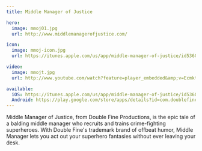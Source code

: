 ```yaml
---
title: Middle Manager of Justice

hero:
  image: mmoj01.jpg
  url: http://www.middlemanagerofjustice.com/

icon:
  image: mmoj-icon.jpg
  url: https://itunes.apple.com/us/app/middle-manager-of-justice/id536013980?mt=8

video:
  image: mmojt.jpg
  url: http://www.youtube.com/watch?feature=player_embedded&amp;v=Ecmkt0tfHo8  

available:
  iOS: https://itunes.apple.com/us/app/middle-manager-of-justice/id536013980?mt=8
  Android: https://play.google.com/store/apps/details?id=com.doublefine.mmoj
---
```

Middle Manager of Justice, from Double Fine Productions, is the epic tale of a balding middle manager who recruits and trains crime-fighting superheroes. With Double Fine's trademark brand of offbeat humor, Middle Manager lets you act out your superhero fantasies without ever leaving your desk.